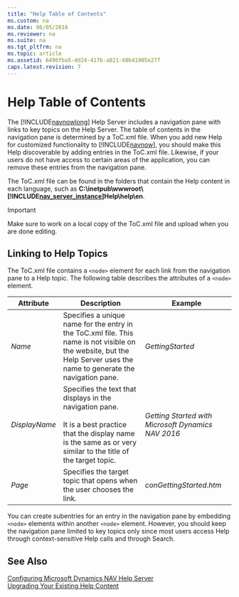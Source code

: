 ```yaml
---
title: "Help Table of Contents"
ms.custom: na
ms.date: 06/05/2016
ms.reviewer: na
ms.suite: na
ms.tgt_pltfrm: na
ms.topic: article
ms.assetid: 6496fba5-dd24-417b-a821-60b41905e277
caps.latest.revision: 7
---
```

# Help Table of Contents
The [!INCLUDE[navnowlong](includes/navnowlong_md.md)] Help Server includes a navigation pane with links to key topics on the Help Server. The table of contents in the navigation pane is determined by a ToC.xml file. When you add new Help for customized functionality to [!INCLUDE[navnow](includes/navnow_md.md)], you should make this Help discoverable by adding entries in the ToC.xml file. Likewise, if your users do not have access to certain areas of the application, you can remove these entries from the navigation pane.  
  
 The ToC.xml file can be found in the folders that contain the Help content in each language, such as **C:\\inetpub\\wwwroot\\[!INCLUDE[nav_server_instance](includes/nav_server_instance_md.md)]Help\\help\\en**.  
  
> [!IMPORTANT]  
>  Make sure to work on a local copy of the ToC.xml file and upload when you are done editing.  
  
## Linking to Help Topics  
 The ToC.xml file contains a `<node>` element for each link from the navigation pane to a Help topic. The following table describes the attributes of a `<node>` element.  
  
|Attribute|Description|Example|  
|---------------|-----------------|-------------|  
|*Name*|Specifies a unique name for the entry in the ToC.xml file. This name is not visible on the website, but the Help Server uses the name to generate the navigation pane.|*GettingStarted*|  
|*DisplayName*|Specifies the text that displays in the navigation pane.<br /><br /> It is a best practice that the display name is the same as or very similar to the title of the target topic.|*Getting Started with Microsoft Dynamics NAV 2016*|  
|*Page*|Specifies the target topic that opens when the user chooses the link.|*conGettingStarted.htm*|  
  
 You can create subentries for an entry in the navigation pane by embedding `<node>` elements within another `<node>` element. However, you should keep the navigation pane limited to key topics only since most users access Help through context\-sensitive Help calls and through Search.  
  
## See Also  
 [Configuring Microsoft Dynamics NAV Help Server](Configuring-Microsoft-Dynamics-NAV-Help-Server.md)   
 [Upgrading Your Existing Help Content](Upgrading-Your-Existing-Help-Content.md)